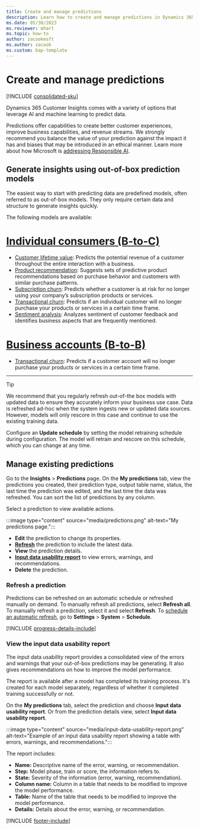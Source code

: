 ```yaml
---
title: Create and manage predictions
description: Learn how to create and manage predictions in Dynamics 365 Customer Insights application."
ms.date: 05/30/2023
ms.reviewer: mhart
ms.topic: how-to
author: zacookmsft
ms.author: zacook
ms.custom: bap-template
---
```


# Create and manage predictions

[!INCLUDE [consolidated-sku](./includes/consolidated-sku.md)]

Dynamics 365 Customer Insights comes with a variety of options that leverage AI and machine learning to predict data.

Predictions offer capabilities to create better customer experiences, improve business capabilities, and revenue streams. We strongly recommend you balance the value of your prediction against the impact it has and biases that may be introduced in an ethical manner. Learn more about how Microsoft is [addressing Responsible AI](https://www.microsoft.com/ai/responsible-ai?activetab=pivot1%3aprimaryr6).

## Generate insights using out-of-box prediction models

The easiest way to start with predicting data are predefined models, often referred to as out-of-box models. They only require certain data and structure to generate insights quickly.

The following models are available:

# [Individual consumers (B-to-C)](#tab/b2c)

- [Customer lifetime value](predict-customer-lifetime-value.md): Predicts the potential revenue of a customer throughout the entire interaction with a business.
- [Product recommendation](predict-product-recommendation.md): Suggests sets of predictive product recommendations based on purchase behavior and customers with similar purchase patterns.
- [Subscription churn](predict-subscription-churn.md): Predicts whether a customer is at risk for no longer using your company’s subscription products or services.
- [Transactional churn](predict-transactional-churn.md): Predicts if an individual customer will no longer purchase your products or services in a certain time frame.
- [Sentiment analysis](sentiment-analysis.md): Analyzes sentiment of customer feedback and identifies business aspects that are frequently mentioned.

# [Business accounts (B-to-B)](#tab/b2b)

- [Transactional churn](predict-transactional-churn.md): Predicts if a customer account will no longer purchase your products or services in a certain time frame.

---

> [!TIP]
> We recommend that you regularly refresh out-of-the box models with updated data to ensure they accurately inform your business use case. Data is refreshed ad-hoc when the system ingests new or updated data sources. However, models will only rescore in this case and continue to use the existing training data.
>
> Configure an **Update schedule** by setting the model retraining schedule during configuration. The model will retrain and rescore on this schedule, which you can change at any time.

## Manage existing predictions

Go to the **Insights** > **Predictions** page. On the **My predictions** tab, view the predictions you created, their prediction type, output table name, status, the last time the prediction was edited, and the last time the data was refreshed. You can sort the list of predictions by any column.

Select a prediction to view available actions.

:::image type="content" source="media/predictions.png" alt-text="My predictions page.":::

- **Edit** the prediction to change its properties.
- [**Refresh**](#refresh-a-prediction) the prediction to include the latest data.
- **View** the prediction details.
- [**Input data usability report**](#view-the-input-data-usability-report) to view errors, warnings, and recommendations.
- **Delete** the prediction.

### Refresh a prediction

Predictions can be refreshed on an automatic schedule or refreshed manually on demand. To manually refresh all predictions, select **Refresh all**. To manually refresh a prediction, select it and select **Refresh**. To [schedule an automatic refresh](schedule-refresh.md), go to **Settings** > **System** > **Schedule**.

[!INCLUDE [progress-details-include](includes/progress-details-pane.md)]

### View the input data usability report

The input data usability report provides a consolidated view of the errors and warnings that your out-of-box predictions may be generating. It also gives recommendations on how to improve the model performance.

The report is available after a model has completed its training process. It's created for each model separately, regardless of whether it completed training successfully or not.

On the **My predictions** tab, select the prediction and choose **Input data usability report**. Or from the prediction details view, select **Input data usability report**.

:::image type="content" source="media/input-data-usability-report.png" alt-text="Example of an input data usability report showing a table with errors, warnings, and recommendations.":::

The report includes:

- **Name:** Descriptive name of the error, warning, or recommendation.
- **Step:** Model phase, train or score, the information refers to.
- **State:** Severity of the information (error, warning, recommendation).
- **Column name:** Column in a table that needs to be modified to improve the model performance.
- **Table:** Name of the table that needs to be modified to improve the model performance.
- **Details:** Details about the error, warning, or recommendation.

[!INCLUDE [footer-include](includes/footer-banner.md)]

